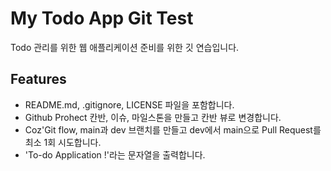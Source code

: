 # My Todo App Git Test

Todo 관리를 위한 웹 애플리케이션 준비를 위한 깃 연습입니다.

## Features

- README.md, .gitignore, LICENSE 파일을 포함합니다.
- Github Prohect 칸반, 이슈, 마일스톤을 만들고 칸반 뷰로 변경합니다.
- Coz'Git flow, main과 dev 브랜치를 만들고 dev에서 main으로 Pull Request를 최소 1회 시도합니다.
- 'To-do Application !'라는 문자열을 출력합니다.
